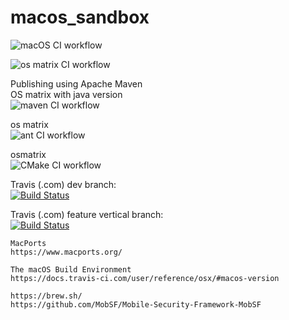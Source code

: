 # macos_sandbox

![macOS CI workflow](https://github.com/githubfoam/macos_sandbox/workflows/macOS%20CI%20workflow/badge.svg)  

![os matrix CI workflow](https://github.com/githubfoam/macos_sandbox/workflows/os%20matrix%20CI%20workflow/badge.svg)  

Publishing using Apache Maven  
OS matrix with java version  
![maven CI workflow](https://github.com/githubfoam/macos_sandbox/workflows/maven%20CI%20workflow/badge.svg?branch=master)  

os matrix  
![ant CI workflow](https://github.com/githubfoam/macos_sandbox/workflows/ant%20CI%20workflow/badge.svg?branch=master)  

osmatrix    
![CMake CI workflow](https://github.com/githubfoam/macos_sandbox/workflows/CMake%20CI%20workflow/badge.svg?branch=master)  

Travis (.com) dev branch:  
[![Build Status](https://travis-ci.com/githubfoam/macos_sandbox.svg?branch=master)](https://travis-ci.com/githubfoam/macos_sandbox)  

Travis (.com) feature vertical branch:  
[![Build Status](https://travis-ci.com/githubfoam/macos_sandbox.svg?branch=feature_vertical)](https://travis-ci.com/githubfoam/macos_sandbox)

~~~
MacPorts 
https://www.macports.org/

The macOS Build Environment
https://docs.travis-ci.com/user/reference/osx/#macos-version

https://brew.sh/
https://github.com/MobSF/Mobile-Security-Framework-MobSF
~~~
